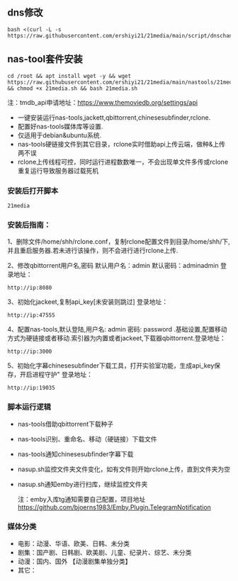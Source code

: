 
## dns修改
```
bash <(curl -L -s https://raw.githubusercontent.com/ershiyi21/21media/main/script/dnschange.sh)
```

## nas-tool套件安装
```
cd /root && apt install wget -y && wget https://raw.githubusercontent.com/ershiyi21/21media/main/nastools/21media.sh && chmod +x 21media.sh && bash 21media.sh
```

 注：tmdb_api申请地址：https://www.themoviedb.org/settings/api

- 一键安装运行nas-tools,jackett,qbittorrent,chinesesubfinder,rclone.
- 配置好nas-tools媒体库等设置.
- 仅适用于debian&ubuntu系统.
- nas-tools硬链接文件到其它目录，rclone实时借助api上传云端，做种&上传两不误
- rclone上传线程可控，同时运行进程数数唯一，不会出现单文件多传或rclone重复运行导致服务器过载死机


### 安装后打开脚本
```
21media
```
### 安装后指南：
1、删除文件/home/shh/rclone.conf，复制rclone配置文件到目录/home/shh/下,并且重启服务器.若未进行该操作，则不会进行进行rclone上传.

2、修改qbittorrent用户名,密码
默认用户名：admin 默认密码：adminadmin 登录地址：
```
http://ip:8080
```
3、初始化jackeet,复制api_key[未安装则跳过] 登录地址：
```
http://ip:47555
```
4、配置nas-tools,默认登陆,用户名: admin 密码: password .基础设置,配置移动方式为硬链接或者移动.索引器为内置或者jackeet,下载器qbittorrent.登录地址：
```
http://ip:3000
```
5、初始化字幕chinesesubfinder下载工具，打开实验室功能，生成api_key保存，开启进程守护" 登录地址：
```
http://ip:19035
```
### 脚本运行逻辑
 - nas-tools借助qbittorrent下载种子
 - nas-tools识别、重命名、移动（硬链接）下载文件
 - nas-tools通知chinesesubfinder字幕下载
 - nasup.sh监控文件夹文件变化，如有文件则开始rclone上传，直到文件夹为空
 - nasup.sh通知emby进行扫库，继续监控文件夹
 
   注：emby入库tg通知需要自己配置，项目地址 https://github.com/bjoerns1983/Emby.Plugin.TelegramNotification

### 媒体分类
- 电影：动漫、华语、欧美、日韩、未分类
- 剧集：国产剧、日韩剧、欧美剧、儿童、纪录片、综艺、未分类
- 动漫：国内、国外 【动漫剧集单独分类】
- 其它： 
